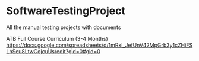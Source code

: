 # SoftwareTestingProject
All the manual testing projects with documents


ATB Full Course Curriculum (3-4 Months)
https://docs.google.com/spreadsheets/d/1mRxl_JefUnV42MpGrb3y1cZHiFSLhSeu8LtwCojcuUs/edit?gid=0#gid=0 

